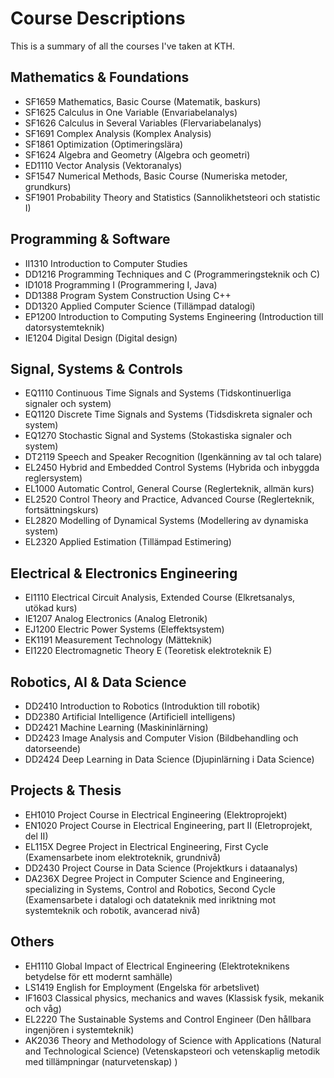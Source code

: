 # Course Descriptions

This is a summary of all the courses I've taken at KTH.

## Mathematics & Foundations
- SF1659 Mathematics, Basic Course (Matematik, baskurs)
- SF1625 Calculus in One Variable (Envariabelanalys)
- SF1626 Calculus in Several Variables (Flervariabelanalys)
- SF1691 Complex Analysis (Komplex Analysis)
- SF1861 Optimization (Optimeringslära)
- SF1624 Algebra and Geometry (Algebra och geometri)
- ED1110 Vector Analysis (Vektoranalys)
- SF1547 Numerical Methods, Basic Course (Numeriska metoder, grundkurs)
- SF1901 Probability Theory and Statistics (Sannolikhetsteori och statistic I)

## Programming & Software
- II1310 Introduction to Computer Studies
- DD1216 Programming Techniques and C (Programmeringsteknik och C)
- ID1018 Programming I (Programmering I, Java)
- DD1388 Program System Construction Using C++
- DD1320 Applied Computer Science (Tillämpad datalogi)
- EP1200 Introduction to Computing Systems Engineering (Introduction till datorsystemteknik)
- IE1204 Digital Design (Digital design)

## Signal, Systems & Controls
- EQ1110 Continuous Time Signals and Systems (Tidskontinuerliga signaler och system)
- EQ1120 Discrete Time Signals and Systems (Tidsdiskreta signaler och system)
- EQ1270 Stochastic Signal and Systems (Stokastiska signaler och system)
- DT2119 Speech and Speaker Recognition (Igenkänning av tal och talare)
- EL2450 Hybrid and Embedded Control Systems (Hybrida och inbyggda reglersystem)
- EL1000 Automatic Control, General Course (Reglerteknik, allmän kurs)
- EL2520 Control Theory and Practice, Advanced Course (Reglerteknik, fortsättningskurs)
- EL2820 Modelling of Dynamical Systems (Modellering av dynamiska system)
- EL2320 Applied Estimation (Tillämpad Estimering)

## Electrical & Electronics Engineering
- EI1110 Electrical Circuit Analysis, Extended Course (Elkretsanalys, utökad kurs)
- IE1207 Analog Electronics (Analog Eletronik)
- EJ1200 Electric Power Systems (Eleffektsystem)
- EK1191 Measurement Technology (Mätteknik)
- EI1220 Electromagnetic Theory E (Teoretisk elektroteknik E)

## Robotics, AI & Data Science
- DD2410 Introduction to Robotics (Introduktion till robotik)
- DD2380 Artificial Intelligence (Artificiell intelligens)
- DD2421 Machine Learning (Maskininlärning)
- DD2423 Image Analysis and Computer Vision (Bildbehandling och datorseende)
- DD2424 Deep Learning in Data Science (Djupinlärning i Data Science)

## Projects & Thesis
- EH1010 Project Course in Electrical Engineering (Elektroprojekt)
- EN1020 Project Course in Electrical Engineering, part II (Eletroprojekt, del II)
- EL115X Degree Project in Electrical Engineering, First Cycle (Examensarbete inom elektroteknik, grundnivå)
- DD2430 Project Course in Data Science (Projektkurs i dataanalys)
- DA236X Degree Project in Computer Science and Engineering, specializing in Systems, Control and Robotics, Second Cycle (Examensarbete i datalogi och datateknik med inriktning mot systemteknik och robotik, avancerad nivå)

## Others
- EH1110 Global Impact of Electrical Engineering (Elektroteknikens betydelse för ett modernt samhälle)
- LS1419 English for Employment (Engelska för arbetslivet)
- IF1603 Classical physics, mechanics and waves (Klassisk fysik, mekanik och våg)
- EL2220 The Sustainable Systems and Control Engineer (Den hållbara ingenjören i systemteknik)
- AK2036 Theory and Methodology of Science with Applications (Natural and Technological Science) (Vetenskapsteori och vetenskaplig metodik med tillämpningar (naturvetenskap) )
